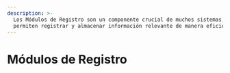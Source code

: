 ```yaml
---
description: >-
  Los Módulos de Registro son un componente crucial de muchos sistemas, ya que
  permiten registrar y almacenar información relevante de manera eficiente.
---
```


# Módulos de Registro


